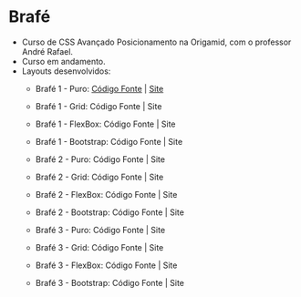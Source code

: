 # Brafé
* Curso de CSS Avançado Posicionamento na Origamid, com o professor André Rafael.
* Curso em andamento.
* Layouts desenvolvidos:
  * Brafé 1 - Puro: [Código Fonte](https://github.com/Lucas-HMSC/brafe/tree/main/brafe-1/puro) | [Site](https://lucas-hmsc.github.io/brafe/brafe-1/puro/)
  * Brafé 1 - Grid: Código Fonte | Site
  * Brafé 1 - FlexBox: Código Fonte | Site
  * Brafé 1 - Bootstrap: Código Fonte | Site
  
  * Brafé 2 - Puro: Código Fonte | Site
  * Brafé 2 - Grid: Código Fonte | Site
  * Brafé 2 - FlexBox: Código Fonte | Site
  * Brafé 2 - Bootstrap: Código Fonte | Site

  * Brafé 3 - Puro: Código Fonte | Site
  * Brafé 3 - Grid: Código Fonte | Site
  * Brafé 3 - FlexBox: Código Fonte | Site
  * Brafé 3 - Bootstrap: Código Fonte | Site
